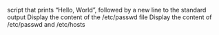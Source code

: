 script that prints “Hello, World”, followed by a new line to the standard output
Display the content of the /etc/passwd file
Display the content of /etc/passwd and /etc/hosts
